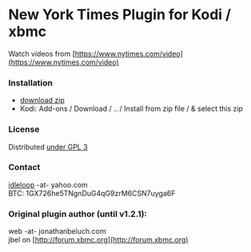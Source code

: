 New York Times Plugin for Kodi / xbmc
=====================================

Watch videos from [https://www.nytimes.com/video](https://www.nytimes.com/video)

### Installation

* [download zip](https://github.com/idleloop-github/xbmc-newyorktimes/releases/download/v2.0.3/plugin.video.newyorktimes-2.0.3.zip)
* Kodi: Add-ons / Download / .. / Install from zip file / & select this zip

### License

Distributed [under GPL 3](http://www.gnu.org/licenses/gpl-3.0.html)

### Contact

[idleloop](http://www.angelfire.com/ego2/idleloop/) -at- yahoo.com   
BTC: 1GX726he5TNgnDuG4qG9zrM6CSN7uyga6F

### Original plugin author (until v1.2.1):

web -at- jonathanbeluch.com  
jbel on [http://forum.xbmc.org](http://forum.xbmc.org)
